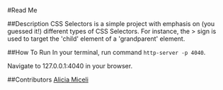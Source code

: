 #Read Me

##Description
CSS Selectors is a simple project with emphasis on (you guessed it!) different types of CSS Selectors. For instance, the > sign is used to target the 'child' element of a 'grandparent' element.

##How To Run
In your terminal, run command ```http-server -p 4040```.

Navigate to 127.0.0.1:4040 in your browser.


##Contributors
<a href="www.github.com/aliciamiceli">Alicia Miceli</a>